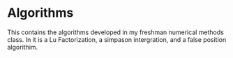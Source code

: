 # Algorithms
This contains the algorithms developed in my freshman numerical methods class. In it is a Lu Factorization, a simpason intergration, and  a false position algorithim. 
